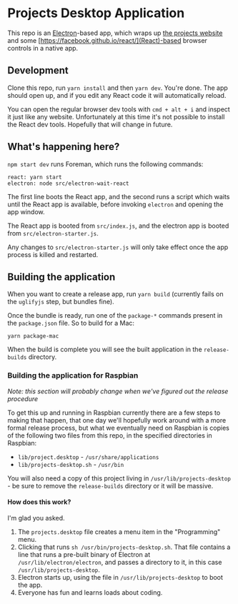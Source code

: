 # Projects Desktop Application

This repo is an [Electron](https://electron.atom.io)-based app, which wraps up [the projects website](https://projects.raspberrypi.org) and some [https://facebook.github.io/react/](React)-based browser controls in a native app.

## Development

Clone this repo, run `yarn install` and then `yarn dev`. You're done. The app should open up, and if you edit any React code it will automatically reload.

You can open the regular browser dev tools with `cmd + alt + i` and inspect it just like any website. Unfortunately at this time it's not possible to install the React dev tools. Hopefully that will change in future.

## What's happening here?

`npm start dev` runs Foreman, which runs the following commands:

```
react: yarn start
electron: node src/electron-wait-react
```

The first line boots the React app, and the second runs a script which waits until the React app is available, before invoking `electron` and opening the app window.

The React app is booted from `src/index.js`, and the electron app is booted from `src/electron-starter.js`.

Any changes to `src/electron-starter.js` will only take effect once the app process is killed and restarted.

## Building the application

When you want to create a release app, run `yarn build` (currently fails on the `uglifyjs` step, but bundles fine).

Once the bundle is ready, run one of the `package-*` commands present in the `package.json` file. So to build for a Mac:

`yarn package-mac`

When the build is complete you will see the built application in the `release-builds` directory.

### Building the application for Raspbian

*Note: this section will probably change when we've figured out the release procedure*

To get this up and running in Raspbian currently there are a few steps to making that happen, that one day we'll hopefully work around with a more formal release process, but what we eventually need on Raspbian is copies of the following two files from this repo, in the specified directories in Raspbian:

* `lib/project.desktop` - `/usr/share/applications`
* `lib/projects-desktop.sh` - `/usr/bin`

You will also need a copy of this project living in `/usr/lib/projects-desktop` - be sure to remove the `release-builds` directory or it will be massive.

#### How does this work?

I'm glad you asked.

1. The `projects.desktop` file creates a menu item in the "Programming" menu.
2. Clicking that runs `sh /usr/bin/projects-desktop.sh`. That file contains a line that runs a pre-built binary of Electron at `/usr/lib/electron/electron`, and passes
a directory to it, in this case `/usr/lib/projects-desktop`.
3. Electron starts up, using the file in `/usr/lib/projects-desktop` to boot the app.
4. Everyone has fun and learns loads about coding.
